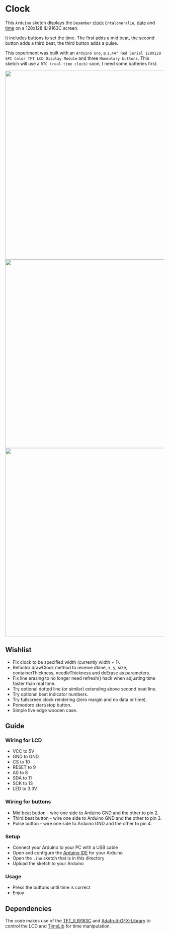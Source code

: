 # Clock

This `Arduino` sketch displays the `Desamber` [clock](https://wiki.xxiivv.com/#entaloneralie) `Entaloneralie`, [date](https://wiki.xxiivv.com/#calendar) and [time](https://wiki.xxiivv.com/#clock) on a 128x128 ILI9163C screen.

It includes buttons to set the time. The first adds a mid beat, the second button adds a third beat, the third button adds a pulse.

This experiment was built with an `Arduino Uno`, a `1.44" Red Serial 128X128 SPI Color TFT LCD Display Module` and three `Momentary buttons`. This sketch will use a `RTC (real-time clock)` soon, I need some batteries first.

<img src='https://raw.githubusercontent.com/kormyen/Ardusamber/master/003-128x128-Clock/PREVIEWCLOSE.jpg' width="600"/>

<img src='https://raw.githubusercontent.com/kormyen/Ardusamber/master/003-128x128-Clock/PREVIEWGIF.gif' width="600"/>

<img src='https://raw.githubusercontent.com/kormyen/Ardusamber/master/003-128x128-Clock/PREVIEW.jpg' width="600"/>

## Wishlist

- Fix clock to be specified width (currently width + 1).
- Refactor drawClock method to receive dtime, x, y, size, containerThickness, needleThickness and doErase as parameters.
- Fix line erasing to no longer need refresh() hack when adjusting time faster than real time.
- Try optional dotted line (or similar) extending above second beat line.
- Try optional beat indicator numbers.
- Try fullscreen clock rendering (zero margin and no data or time).
- Pomodoro start/stop button.
- Simple live edge wooden case.  

## Guide

### Wiring for LCD

- VCC to 5V
- GND to GND
- CS to 10
- RESET to 9
- A0 to 8
- SDA to 11
- ​SCK to 13
- LED to 3.3V

### Wiring for buttons

- Mid beat button - wire one side to Arduino GND and the other to pin 2.
- Third beat button - wire one side to Arduino GND and the other to pin 3.
- Pulse button - wire one side to Arduino GND and the other to pin 4.

### Setup

- Connect your Arduino to your PC with a USB cable
- Open and configure the [Arduino IDE](https://www.arduino.cc/en/Main/Software) for your Arduino
- Open the `.ino` sketch that is in this directory
- Upload the sketch to your Arduino

### Usage

- Press the buttons until time is correct
- Enjoy


## Dependencies

The code makes use of the [TFT_ILI9163C](https://github.com/sumotoy/TFT_ILI9163C) and [Adafruit-GFX-Library](https://github.com/adafruit/Adafruit-GFX-Library/) to control the LCD and [TimeLib](https://github.com/PaulStoffregen/Time) for time manipulation.